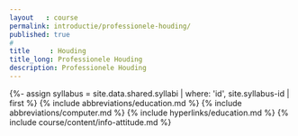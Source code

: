 ```yaml
---
layout   : course
permalink: introductie/professionele-houding/
published: true
#
title     : Houding
title_long: Professionele Houding
description: Professionele Houding
---
```

{%- assign syllabus = site.data.shared.syllabi | where: 'id', site.syllabus-id | first %}
{% include abbreviations/education.md %}
{% include abbreviations/computer.md %}
{% include hyperlinks/education.md %}
{% include course/content/info-attitude.md %}
